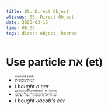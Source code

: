 ```yaml
---
title: 05. Direct Object
aliases: 05. Direct Object
date: 2023-03-15
time: 08:55
tags: direct-object, hebrew
---
```


# Use particle את (et)
- <ruby>`מכונית`<rt>mekhonit</rt></ruby><ruby>`קניתי`<rt>kaniti</rt></ruby>
- *I bought a car*
- <ruby>`יעקפ`<rt>ya'akov</rt></ruby><ruby>`של`<rt>shel</rt></ruby><ruby>`המכונית`<rt>hamekhonit</rt></ruby><ruby>`את`<rt>et</rt></ruby><ruby>`קניתי`<rt>kanithi</rt></ruby>
- *I bought Jacob's car*
